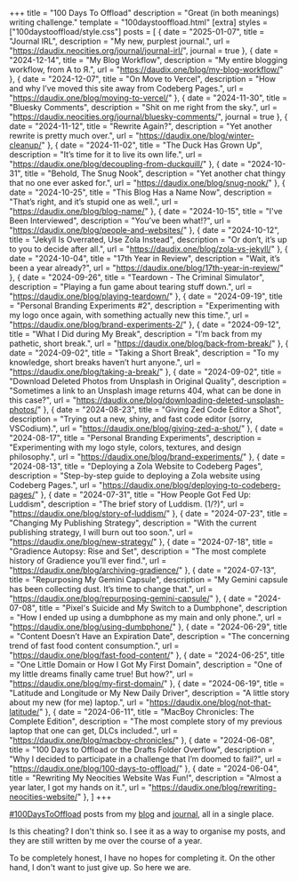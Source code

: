 +++
title = "100 Days To Offload"
description = "Great (in both meanings) writing challenge."
template = "100daystooffload.html"
[extra]
styles = ["100daystooffload/style.css"]
posts = [
  { date = "2025-01-07", title = "Journal IRL", description = "My new, purplest journal.", url = "https://daudix.neocities.org/journal/journal-irl/", journal = true },
  { date = "2024-12-14", title = "My Blog Workflow", description = "My entire blogging workflow, from A to Я.", url = "https://daudix.one/blog/my-blog-workflow/" },
  { date = "2024-12-07", title = "On Move to Vercel", description = "How and why I’ve moved this site away from Codeberg Pages.", url = "https://daudix.one/blog/moving-to-vercel/" },
  { date = "2024-11-30", title = "Bluesky Comments", description = "Shit on me right from the sky.", url = "https://daudix.neocities.org/journal/bluesky-comments/", journal = true },
  { date = "2024-11-12", title = "Rewrite Again?", description = "Yet another rewrite is pretty much over.", url = "https://daudix.one/blog/winter-cleanup/" },
  { date = "2024-11-02", title = "The Duck Has Grown Up", description = "It’s time for it to live its own life.", url = "https://daudix.one/blog/decoupling-from-duckquill/" },
  { date = "2024-10-31", title = "Behold, The Snug Nook", description = "Yet another chat thingy that no one ever asked for.", url = "https://daudix.one/blog/snug-nook/" },
  { date = "2024-10-25", title = "This Blog Has a Name Now", description = "That’s right, and it’s stupid one as well.", url = "https://daudix.one/blog/blog-name/" },
  { date = "2024-10-15", title = "I've Been Interviewed", description = "You’ve been what!?", url = "https://daudix.one/blog/people-and-websites/" },
  { date = "2024-10-12", title = "Jekyll Is Overrated, Use Zola Instead", description = "Or don’t, it’s up to you to decide after all.", url = "https://daudix.one/blog/zola-vs-jekyll/" },
  { date = "2024-10-04", title = "17th Year in Review", description = "Wait, it’s been a year already?", url = "https://daudix.one/blog/17th-year-in-review/" },
  { date = "2024-09-26", title = "Teardown - The Criminal Simulator", description = "Playing a fun game about tearing stuff down.", url = "https://daudix.one/blog/playing-teardown/" },
  { date = "2024-09-19", title = "Personal Branding Experiments #2", description = "Experimenting with my logo once again, with something actually new this time.", url = "https://daudix.one/blog/brand-experiments-2/" },
  { date = "2024-09-12", title = "What I Did during My Break", description = "I’m back from my pathetic, short break.", url = "https://daudix.one/blog/back-from-break/" },
  { date = "2024-09-02", title = "Taking a Short Break", description = "To my knowledge, short breaks haven’t hurt anyone.", url = "https://daudix.one/blog/taking-a-break/" },
  { date = "2024-09-02", title = "Download Deleted Photos from Unsplash in Original Quality", description = "Sometimes a link to an Unsplash image returns 404, what can be done in this case?", url = "https://daudix.one/blog/downloading-deleted-unsplash-photos/" },
  { date = "2024-08-23", title = "Giving Zed Code Editor a Shot", description = "Trying out a new, shiny, and fast code editor (sorry, VSCodium).", url = "https://daudix.one/blog/giving-zed-a-shot/" },
  { date = "2024-08-17", title = "Personal Branding Experiments", description = "Experimenting with my logo style, colors, textures, and design philosophy.", url = "https://daudix.one/blog/brand-experiments/" },
  { date = "2024-08-13", title = "Deploying a Zola Website to Codeberg Pages", description = "Step-by-step guide to deploying a Zola website using Codeberg Pages.", url = "https://daudix.one/blog/deploying-to-codeberg-pages/" },
  { date = "2024-07-31", title = "How People Got Fed Up: Luddism", description = "The brief story of Luddism. (1/?)", url = "https://daudix.one/blog/story-of-luddism/" },
  { date = "2024-07-23", title = "Changing My Publishing Strategy", description = "With the current publishing strategy, I will burn out too soon.", url = "https://daudix.one/blog/new-strategy/" },
  { date = "2024-07-18", title = "Gradience Autopsy: Rise and Set", description = "The most complete history of Gradience you’ll ever find.", url = "https://daudix.one/blog/archiving-gradience/" },
  { date = "2024-07-13", title = "Repurposing My Gemini Capsule", description = "My Gemini capsule has been collecting dust. It’s time to change that.", url = "https://daudix.one/blog/repurposing-gemini-capsule/" },
  { date = "2024-07-08", title = "Pixel's Suicide and My Switch to a Dumbphone", description = "How I ended up using a dumbphone as my main and only phone.", url = "https://daudix.one/blog/using-dumbphone/" },
  { date = "2024-06-29", title = "Content Doesn’t Have an Expiration Date", description = "The concerning trend of fast food content consumption.", url = "https://daudix.one/blog/fast-food-content/" },
  { date = "2024-06-25", title = "One Little Domain or How I Got My First Domain", description = "One of my little dreams finally came true! But how?", url = "https://daudix.one/blog/my-first-domain/" },
  { date = "2024-06-19", title = "Latitude and Longitude or My New Daily Driver", description = "A little story about my new (for me) laptop.", url = "https://daudix.one/blog/not-that-latitude/" },
  { date = "2024-06-11", title = "MacBoy Chronicles: The Complete Edition", description = "The most complete story of my previous laptop that one can get, DLCs included.", url = "https://daudix.one/blog/macboy-chronicles/" },
  { date = "2024-06-08", title = "100 Days to Offload or the Drafts Folder Overflow", description = "Why I decided to participate in a challenge that I’m doomed to fail?", url = "https://daudix.one/blog/100-days-to-offload/" },
  { date = "2024-06-04", title = "Rewriting My Neocities Website Was Fun!", description = "Almost a year later, I got my hands on it.", url = "https://daudix.one/blog/rewriting-neocities-website/" },
]
+++

[#100DaysToOffload](https://100daystooffload.com) posts from my [blog](@/blog/_index.md) and [journal](https://daudix.neocities.org/journal/), all in a single place.

Is this cheating? I don't think so. I see it as a way to organise my posts, and they are still written by me over the course of a year.

To be completely honest, I have no hopes for completing it. On the other hand, I don't want to just give up. So here we are.

